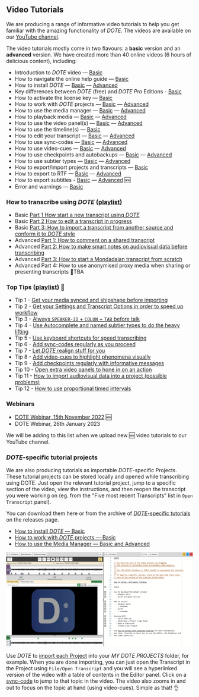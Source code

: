 ## Video Tutorials

We are producing a range of informative video tutorials to help you get familiar with the amazing functionality of _DOTE_.
The videos are available on our [YouTube channel](https://www.youtube.com/watch?v=1Ebm30ChHxg&list=PLQJhL9BD4W1Trh8mKzPnQ0fqj8J1H00Cd).

The video tutorials mostly come in two flavours: a **basic** version and an **advanced** version.
We have created more than 40 online videos (6 hours of delicious content), including:

- Introduction to _DOTE_ video — [Basic](https://www.youtube.com/watch?v=1Ebm30ChHxg&list=PLQJhL9BD4W1Trh8mKzPnQ0fqj8J1H00Cd)
- How to navigate the online help guide — [Basic](https://www.youtube.com/watch?v=meYMj7DsYHE&list=PLQJhL9BD4W1Trh8mKzPnQ0fqj8J1H00Cd&index=24)
- How to install _DOTE_ — [Basic](https://www.youtube.com/watch?v=zbB6lczk4f8&list=PLQJhL9BD4W1QD1AD1gGCcOXSUbwu_iNT1&index=1) — [Advanced](https://www.youtube.com/watch?v=RDbYopAerCw&list=PLQJhL9BD4W1Rf33H5FOhn7dbgcH6PEWg5&index=8)
- Key differences between _DOTE_ (free) and _DOTE Pro_ Editions - [Basic](https://www.youtube.com/watch?v=48sfGoE0T2E)
- How to activate the license key — [Basic](https://www.youtube.com/watch?v=IRiWKZYIViA&list=PLQJhL9BD4W1QD1AD1gGCcOXSUbwu_iNT1&index=16)
- How to work with _DOTE_ projects — [Basic](https://www.youtube.com/watch?v=7oHE1KsIGTo&list=PLQJhL9BD4W1QD1AD1gGCcOXSUbwu_iNT1&index=7) — [Advanced](https://www.youtube.com/watch?v=GkjMwL6zqmM&list=PLQJhL9BD4W1Rf33H5FOhn7dbgcH6PEWg5&index=5)
- How to use the media manager  — [Basic](https://www.youtube.com/watch?v=enN7aKYZEGg&list=PLQJhL9BD4W1QD1AD1gGCcOXSUbwu_iNT1&index=9) — [Advanced](https://www.youtube.com/watch?v=-xIPZAJoNkU&list=PLQJhL9BD4W1Rf33H5FOhn7dbgcH6PEWg5&index=7)
- How to playback media — [Basic](https://www.youtube.com/watch?v=v86-xkdVwL4&list=PLQJhL9BD4W1QD1AD1gGCcOXSUbwu_iNT1&index=8) — [Advanced](https://www.youtube.com/watch?v=t8yD07eSFWs&list=PLQJhL9BD4W1Rf33H5FOhn7dbgcH6PEWg5&index=6)
- How to use the video panel(s) — [Basic](https://www.youtube.com/watch?v=timdqQNxgAY&list=PLQJhL9BD4W1QD1AD1gGCcOXSUbwu_iNT1&index=2) — [Advanced](https://www.youtube.com/watch?v=a2bbS73WUfw&list=PLQJhL9BD4W1Rf33H5FOhn7dbgcH6PEWg5&index=1)
- How to use the timeline(s) — [Basic](https://www.youtube.com/watch?v=2RsvEEo5ICQ&list=PLQJhL9BD4W1QD1AD1gGCcOXSUbwu_iNT1&index=4)
- How to edit your transcript — [Basic](https://www.youtube.com/watch?v=dqEehi8Jaa0&list=PLQJhL9BD4W1QD1AD1gGCcOXSUbwu_iNT1&index=14) — [Advanced](https://www.youtube.com/watch?v=U3yPPHZ-yak&list=PLQJhL9BD4W1Rf33H5FOhn7dbgcH6PEWg5&index=11)
- How to use sync-codes — [Basic](https://www.youtube.com/watch?v=PLUGMdFsbu4&list=PLQJhL9BD4W1QD1AD1gGCcOXSUbwu_iNT1&index=5) — [Advanced](https://www.youtube.com/watch?v=kQK1JImIn9w&list=PLQJhL9BD4W1Rf33H5FOhn7dbgcH6PEWg5&index=3)
- How to use video-cues — [Basic](https://www.youtube.com/watch?v=g3OEV6xrsTI&list=PLQJhL9BD4W1QD1AD1gGCcOXSUbwu_iNT1&index=15) — [Advanced](https://www.youtube.com/watch?v=zvCNKN2V5dQ&list=PLQJhL9BD4W1Rf33H5FOhn7dbgcH6PEWg5&index=12)
- How to use checkpoints and autobackups — [Basic](https://www.youtube.com/watch?v=ERUz7esZ5go&list=PLQJhL9BD4W1QD1AD1gGCcOXSUbwu_iNT1&index=3) — [Advanced](https://www.youtube.com/watch?v=06sZFfw7ask&list=PLQJhL9BD4W1Rf33H5FOhn7dbgcH6PEWg5&index=2)
- How to use subtier types — [Basic](https://www.youtube.com/watch?v=jHvoOJguWKM&list=PLQJhL9BD4W1QD1AD1gGCcOXSUbwu_iNT1&index=6) — [Advanced](https://www.youtube.com/watch?v=vcgl_hqjMAE&list=PLQJhL9BD4W1Rf33H5FOhn7dbgcH6PEWg5&index=4)
- How to export/import projects and transcripts — [Basic](https://www.youtube.com/watch?v=w_u5ESNRelY&list=PLQJhL9BD4W1QD1AD1gGCcOXSUbwu_iNT1&index=10)
- How to export to RTF — [Basic](https://www.youtube.com/watch?v=0VaMNLsFYWc&list=PLQJhL9BD4W1QD1AD1gGCcOXSUbwu_iNT1&index=11) — [Advanced](https://www.youtube.com/watch?v=QkTr54XvqTA&list=PLQJhL9BD4W1Rf33H5FOhn7dbgcH6PEWg5&index=9)
- How to export subtitles - [Basic](https://www.youtube.com/watch?v=IusIOK8TLIM) — [Advanced](https://www.youtube.com/watch?v=IusIOK8TLIM) 🆕
- Error and warnings — [Basic](https://www.youtube.com/watch?v=Ux4APu6ww4k&list=PLQJhL9BD4W1QD1AD1gGCcOXSUbwu_iNT1&index=12)

### How to transcribe using _DOTE_ ([playlist](https://www.youtube.com/playlist?list=PLQJhL9BD4W1S8RVa3O8BlF5pinbYJpK-c))

- Basic [Part 1 How start a new transcript using _DOTE_](https://www.youtube.com/watch?v=raBDE5520gY&list=PLQJhL9BD4W1S8RVa3O8BlF5pinbYJpK-c&index=3)
- Basic [Part 2 How to edit a transcript in progress](https://www.youtube.com/watch?v=7JGCKmTg_6Q&list=PLQJhL9BD4W1S8RVa3O8BlF5pinbYJpK-c&index=4)
- Basic [Part 3: How to import a transcript from another source and conform it to _DOTE_ style](https://www.youtube.com/watch?v=Npfmg7MpCZw&list=PLQJhL9BD4W1S8RVa3O8BlF5pinbYJpK-c&index=1)
- Advanced [Part 1: How to comment on a shared transcript](https://www.youtube.com/watch?v=hc3CH9oOsKQ&list=PLQJhL9BD4W1S8RVa3O8BlF5pinbYJpK-c&index=2)
- Advanced [Part 2: How to make smart notes on audiovisual data before transcribing](https://www.youtube.com/watch?v=oOiJdpextvE&list=PLQJhL9BD4W1S8RVa3O8BlF5pinbYJpK-c&index=5)
- Advanced [Part 3: How to start a Mondadaian transcript from scratch](https://www.youtube.com/watch?v=GWlJe1bbBYs&list=PLQJhL9BD4W1S8RVa3O8BlF5pinbYJpK-c&index=6)
- Advanced Part 4: How to use anonymised proxy media when sharing or presenting transcripts 🔮TBA

### Top Tips ([playlist](https://www.youtube.com/playlist?list=PLQJhL9BD4W1SuuJ8LvN1F6OEw3_wc1j1E)) 🎩

- Tip 1 - [Get your media synced and shipshape before importing](https://www.youtube.com/watch?v=cKWagutZV4I&list=PLQJhL9BD4W1SuuJ8LvN1F6OEw3_wc1j1E)
- Tip 2 - [Get your Settings and Transcript Options in order to speed up workflow](https://www.youtube.com/watch?v=udlOrRBs1z0&list=PLQJhL9BD4W1SuuJ8LvN1F6OEw3_wc1j1E&index=2)
- Tip 3 - [Always `SPEAKER-ID` + `COLON` + `TAB` before talk](https://www.youtube.com/watch?v=vJf6e4Birhg&list=PLQJhL9BD4W1SuuJ8LvN1F6OEw3_wc1j1E&index=3)
- Tip 4 - [Use Autocomplete and named subtier types to do the heavy lifting](https://www.youtube.com/watch?v=-8s8c1pVeLQ&list=PLQJhL9BD4W1SuuJ8LvN1F6OEw3_wc1j1E&index=4)
- Tip 5 - [Use keyboard shortcuts for speed transcribing](https://www.youtube.com/watch?v=_gZ18OZW34U&list=PLQJhL9BD4W1SuuJ8LvN1F6OEw3_wc1j1E&index=10)
- Tip 6 - [Add sync-codes regularly as you proceed](https://www.youtube.com/watch?v=0fELQTTOiW0&list=PLQJhL9BD4W1SuuJ8LvN1F6OEw3_wc1j1E&index=6)
- Tip 7 - [Let _DOTE_ realign stuff for you](https://www.youtube.com/watch?v=wxdd4oequqc&list=PLQJhL9BD4W1SuuJ8LvN1F6OEw3_wc1j1E&index=5)
- Tip 8 - [Add video-cues to highlight phenomena visually](https://www.youtube.com/watch?v=vCE8AY_HmiU&list=PLQJhL9BD4W1SuuJ8LvN1F6OEw3_wc1j1E&index=9)
- Tip 9 - [Add checkpoints regularly with informative messages](https://www.youtube.com/watch?v=1LmINMDzfxk&list=PLQJhL9BD4W1SuuJ8LvN1F6OEw3_wc1j1E&index=8)
- Tip 10 - [Open extra video panels to hone in on an action](https://www.youtube.com/watch?v=eBWNqeIo450&list=PLQJhL9BD4W1SuuJ8LvN1F6OEw3_wc1j1E&index=7)
- Tip 11 - [How to import audiovisual data into a project (possible problems)](https://www.youtube.com/watch?v=_WLkZVxamhY&list=PLQJhL9BD4W1SuuJ8LvN1F6OEw3_wc1j1E&index=11)
- Tip 12 - [How to use proportional timed intervals](https://www.youtube.com/watch?v=4eQw0LBZ04Y&list=PLQJhL9BD4W1SuuJ8LvN1F6OEw3_wc1j1E&index=12)

### Webinars

- [DOTE Webinar, 15th November 2022](https://www.youtube.com/watch?v=_vl98wMknfw) 🆕
- DOTE Webinar, 26th January 2023

We will be adding to this list when we upload new 🆕 video tutorials to our YouTube channel.

### _DOTE_-specific tutorial projects

We are also producing tutorials as importable _DOTE_-specific Projects.
These tutorial projects can be stored locally and opened while transcribing using DOTE.
Just open the relevant tutorial project, jump to a specific section of the video, view the instructions, and then reopen the transcript you were working on (eg. from the "Five most recent Transcripts" list in `Open Transcript` panel).

You can download them here or from the archive of [_DOTE_-specific tutorials](<https://github.com/BigSoftVideo/DOTE/releases>) on the releases page.

- [How to install _DOTE_ — Basic](https://github.com/BigSoftVideo/DOTE/releases/download/v1.0.0-tutorials/DOTE.installation.doteProject)
- [How to work with _DOTE_ projects — Basic](https://github.com/BigSoftVideo/DOTE/releases/download/v1.0.0-tutorials/DOTE.Projects.doteProject)
- [How to use the Media Manager — Basic and Advanced](https://github.com/BigSoftVideo/DOTE/releases/download/v1.0.0-tutorials/Media.Manager.doteProject)

[![DOTE Tutorial](images/tutorials/dote-tutorial.png)](images/tutorials/dote-tutorial.png)

Use _DOTE_ to [import each Project](import.md) into your _MY DOTE PROJECTS_ folder, for example.
When you are done importing, you can just open the Transcript in the Project using `File/Open Transcript` and you will see a hyperlinked version of the video with a table of contents in the Editor panel.
Click on a [sync-code](sync-code.md) to jump to that topic in the video.
The video also zooms in and out to focus on the topic at hand (using video-cues).
Simple as that! 👌
